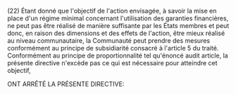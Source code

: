 (22) Étant donné que l'objectif de l'action envisagée, à savoir la mise en place d'un régime minimal concernant l'utilisation des garanties financières, ne peut pas être réalisé de manière suffisante par les États membres et peut donc, en raison des dimensions et des effets de l'action, être mieux réalisé au niveau communautaire, la Communauté peut prendre des mesures conformément au principe de subsidiarité consacré à l'article 5 du traité. Conformément au principe de proportionnalité tel qu'énoncé audit article, la présente directive n'excède pas ce qui est nécessaire pour atteindre cet objectif,

ONT ARRÊTÉ LA PRÉSENTE DIRECTIVE: